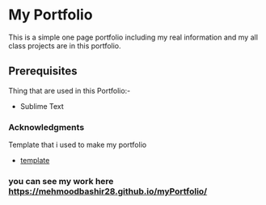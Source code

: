 # My Portfolio
This is a simple one page portfolio including my real information and my all class projects are in this portfolio.
## Prerequisites
Thing that are used in this Portfolio:-
* Sublime Text
### Acknowledgments 
Template that i used to make my portfolio
* [template](https://blackrockdigital.github.io/startbootstrap-resume/)

### you can see my work here   https://mehmoodbashir28.github.io/myPortfolio/
